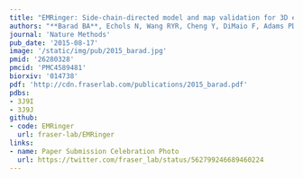 ```yaml
---
title: "EMRinger: Side-chain-directed model and map validation for 3D electron cryomicroscopy"
authors: "**Barad BA**, Echols N, Wang RYR, Cheng Y, DiMaio F, Adams PD, **Fraser JS**"
journal: 'Nature Methods'
pub_date: '2015-08-17'
image: '/static/img/pub/2015_barad.jpg'
pmid: '26280328'
pmcid: 'PMC4589481'
biorxiv: '014738'
pdf: 'http://cdn.fraserlab.com/publications/2015_barad.pdf'
pdbs:
- 3J9I
- 3J9J
github:
- code: EMRinger
  url: fraser-lab/EMRinger
links:
- name: Paper Submission Celebration Photo
  url: https://twitter.com/fraser_lab/status/562799246689460224
---
```

